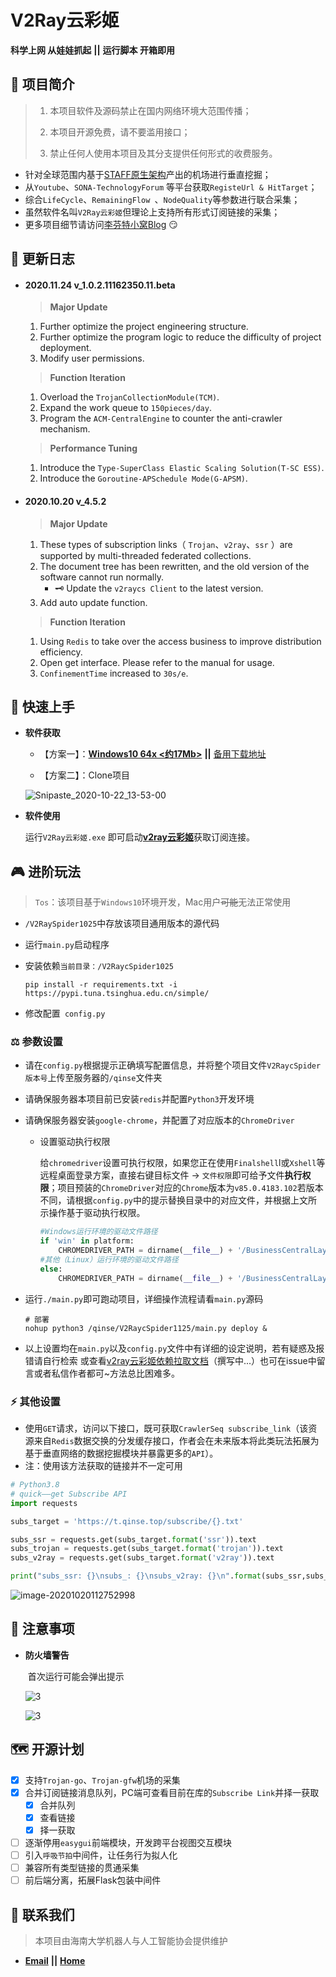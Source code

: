 # V2Ray云彩姬

**科学上网 从娃娃抓起** **||** **运行脚本 开箱即用**

## :carousel_horse: 项目简介

> 1. 本项目软件及源码禁止在国内网络环境大范围传播；
>
> 2. 本项目开源免费，请不要滥用接口；
>
> 3. 禁止任何人使用本项目及其分支提供任何形式的收费服务。

- 针对全球范围内基于[STAFF原生架构](https://github.com/Anankke/SSPanel-Uim)产出的机场进行垂直挖掘；
- 从`Youtube`、`SONA-TechnologyForum` 等平台获取`RegisteUrl & HitTarget`；
- 综合`LifeCycle`、`RemainingFlow `、`NodeQuality`等参数进行联合采集；
- 虽然软件名叫`V2Ray云彩姬`但理论上支持所有形式订阅链接的采集；
- 更多项目细节请访问[李芬特小窝Blog](https://www.qinse.top/v2raycs/) :smirk:

## :loudspeaker: 更新日志

- #### 2020.11.24 v_1.0.2.11162350.11.beta

  > **Major Update**

  1. Further optimize the project engineering structure.
  2. Further optimize the program logic to reduce the difficulty of project deployment.
  3. Modify user permissions.

  > **Function Iteration**

  1. Overload the `TrojanCollectionModule(TCM)`.
  2. Expand the work queue to `150pieces/day`.
  3. Program the `ACM-CentralEngine` to counter the anti-crawler mechanism.

  > **Performance Tuning**

  1. Introduce the  `Type-SuperClass Elastic Scaling Solution(T-SC ESS)`.
  2. Introduce the `Goroutine-APSchedule Mode(G-APSM)`.

- #### **2020.10.20 v_4.5.2** 

  > **Major Update**

  1. These types of subscription links（ `Trojan`、`v2ray`、`ssr` ）are supported by multi-threaded federated collections.
  2. The document tree has been rewritten, and the old version of the software cannot run normally.
     -  :old_key: Update the `v2raycs Client` to the latest version.
  3. Add auto update function.

  > **Function Iteration** 

  1. Using `Redis` to take over the access business to improve distribution efficiency.
  2. Open get interface. Please refer to the manual for usage.
  3. `ConfinementTime` increased to `30s/e`.

## :eagle: 快速上手

- **软件获取**

  - 【方案一】：[**Windows10 64x <约17Mb>**](https://t.qinse.top/subscribe/v2ray云彩姬.zip) **||** [备用下载地址](https://yao.qinse.top/subscribe/v2ray云彩姬.zip)

  - 【方案二】：Clone项目

  ![Snipaste_2020-10-22_13-53-00](https://i.loli.net/2020/10/22/s9vC6RI7FtVJahe.png)

- **软件使用**

  运行`V2Ray云彩姬.exe` 即可启动[**v2ray云彩姬**](https://github.com/QIN2DIM/V2RayCloudSpider/blob/master/V2Ray云彩姬使用说明.md)获取订阅连接。


## :video_game: 进阶玩法

> `Tos`：该项目基于`Windows10`环境开发，Mac用户~~可能~~无法正常使用

- `/V2RaySpider1025`中存放该项目通用版本的源代码

- 运行`main.py`启动程序

- 安装依赖`当前目录：/V2RaycSpider1025`

  ```
  pip install -r requirements.txt -i https://pypi.tuna.tsinghua.edu.cn/simple/
  ```

- 修改配置` config.py`

### :balance_scale: 参数设置

- 请在`config.py`根据提示正确填写配置信息，并将整个项目文件`V2RaycSpider版本号`上传至服务器的`/qinse`文件夹

- 请确保服务器本项目前已安装`redis`并配置`Python3`开发环境

- 请确保服务器安装`google-chrome`，并配置了对应版本的`ChromeDriver`

    - 设置驱动执行权限

        给`chromedriver`设置可执行权限，如果您正在使用`Finalshell`l或`Xshell`等远程桌面登录方案，直接<kbd>右键</kbd>目标文件 -> `文件权限`即可给予文件**执行权限**；项目预装的`ChromeDriver`对应的`Chrome`版本为`v85.0.4183.102`若版本不同，请根据`config.py`中的提示替换目录中的对应文件，并根据上文所示操作基于驱动执行权限。

        ```python
        #Windows运行环境的驱动文件路径
        if 'win' in platform:
            CHROMEDRIVER_PATH = dirname(__file__) + '/BusinessCentralLayer/chromedriver.exe'
        #其他（Linux）运行环境的驱动文件路径
        else:
            CHROMEDRIVER_PATH = dirname(__file__) + '/BusinessCentralLayer/chromedriver'
        ```

- 运行`./main.py`即可跑动项目，详细操作流程请看`main.py`源码

    ```shell
    # 部署
    nohup python3 /qinse/V2RaycSpider1125/main.py deploy &
    ```

- 以上设置均在`main.py`以及`config.py`文件中有详细的设定说明，若有疑惑及报错请自行检索 或查看[v2ray云彩姬依赖拉取文档](https://shimo.im/docs/5bqnroJYDbU4rGqy/)（撰写中...）也可在issue中留言或者私信作者都可~方法总比困难多。

### :zap: 其他设置

- 使用`GET`请求，访问以下接口，既可获取`CrawlerSeq subscribe_link`（该资源来自`Redis`数据交换的分发缓存接口，作者会在未来版本将此类玩法拓展为基于垂直网络的数据挖掘模块并暴露更多的`API`）。
- 注：使用该方法获取的链接并不一定可用

```python
# Python3.8
# quick——get Subscribe API
import requests

subs_target = 'https://t.qinse.top/subscribe/{}.txt'

subs_ssr = requests.get(subs_target.format('ssr')).text
subs_trojan = requests.get(subs_target.format('trojan')).text
subs_v2ray = requests.get(subs_target.format('v2ray')).text

print("subs_ssr: {}\nsubs_: {}\nsubs_v2ray: {}\n".format(subs_ssr,subs_trojan,subs_v2ray))
```

![image-20201020112752998](https://i.loli.net/2020/10/20/XaJc4qA1ehPUM5V.png)

##  :small_red_triangle: 注意事项

- **防火墙警告**

  ​	首次运行可能会弹出提示

  ![3](https://i.loli.net/2020/10/06/MhwiZfOz3VdDPU5.png)

  ![3](https://i.loli.net/2020/10/06/gmLksO3HCtyWu9r.png)

## :world_map: 开源计划

- [x] 支持`Trojan-go`、`Trojan-gfw`机场的采集
- [x] 合并订阅链接消息队列，PC端可查看目前在库的`Subscribe Link`并择一获取
  - [x] 合并队列
  - [x] 查看链接
  - [x] 择一获取
- [ ] 逐渐停用`easygui`前端模块，开发跨平台视图交互模块
- [ ] 引入`呼吸节拍`中间件，让任务行为拟人化
- [ ] 兼容所有类型链接的贯通采集
- [ ] 前后端分离，拓展Flask包装中间件

## :email: 联系我们

> 本项目由海南大学机器人与人工智能协会提供维护

- [**Email**](mailto:RmAlkaid@outlook.com?subject=CampusDailyAutoSign-ISSUE) **||** [**Home**](https://a-rai.github.io/)

###  

